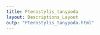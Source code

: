 ```yaml
---
title: Pterostylis_tanypoda
layout: Descriptions_Layout 
outp: "Pterostylis_tanypoda.html"
---
```



